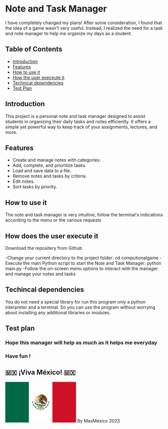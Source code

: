 # Note and Task Manager

I have completely changed my plans! After some consideration, I found that the idea of a game wasn't very useful. Instead, I realized the need for a task and note manager to help me organize my days as a student.

## Table of Contents
- [Introduction](#introduction)
- [Features](#features)
- [How to use it](#how_to_use_it)
- [How the user execeute it](#how_the_user_execute_it)
- [Technical dependencies](#technical_dependencies)
- [Test Plan](#Test_plan)




## Introduction

This project is a personal note and task manager designed to assist students in organizing their daily tasks and notes efficiently. It offers a simple yet powerful way to keep track of your assignments, lectures, and more.

## Features

- Create and manage notes with categories.
- Add, complete, and prioritize tasks.
- Load and save data to a file.
- Remove notes and tasks by criteria.
- Edit notes.
- Sort tasks by priority.

## How to use it

The note and task manager is very intuitive, follow the terminal's indications according to the menu or the various requests

## How does the user execute it

Download the repositery from Github

-Change your current directory to the project folder: cd computionalgame
-Execute the main Python script to start the Note and Task Manager: python main.py
-Follow the on-screen menu options to interact with the manager and manage your notes and tasks

## Techincal dependencies

You do not need a special library for run this program only a python interpreter and a terminal. So you can use the program without worrying about installing any additional libraries or modules.

## Test plan




### Hope this manager will help as much as it helps me everyday 
### Have fun !
## 🇲🇽 ¡Viva México! 🇲🇽

![Mexican flag](https://github.com/MaxMexico/computionalgame/blob/08a504434ee7207e30b4fa1016b011464e39d99a/t%C3%A9l%C3%A9chargement.png)
By MaxMexico 
2023
